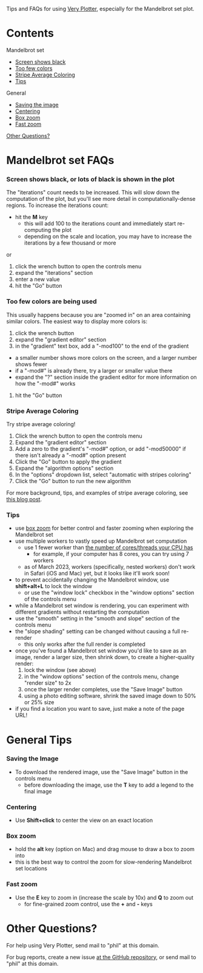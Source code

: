 
[//]: # (gen-title: Very Plotter Tips - philthompson.me)

[//]: # (gen-keywords: very plotter, help, tips, mandelbrot set)

[//]: # (gen-description: Tips for using Very Plotter, especially for the Mandelbrot set viewer)

[//]: # (gen-meta-end)

Tips and FAQs for using <a target="_blank" href="${SITE_ROOT_REL}/very-plotter/">Very Plotter</a>, especially for the Mandelbrot set plot.

# Contents

Mandelbrot set

* [Screen shows black](#mandel-screen-black)
* [Too few colors](#mandel-too-few-colors)
* [Stripe Average Coloring](#mandel-stripes)
* [Tips](#mandel-tips)

General

* [Saving the image](#save-image)
* [Centering](#centering)
* [Box zoom](#box-zoom)
* [Fast zoom](#fast-zoom)

[Other Questions?](#other)

# Mandelbrot set FAQs

### <a name="mandel-screen-black"></a>Screen shows black, or lots of black is shown in the plot

The "iterations" count needs to be increased.  This will slow down the computation of the plot, but you'll see more detail in computationally-dense regions.  To increase the iterations count:

* hit the **M** key
  * this will add 100 to the iterations count and immediately start re-computing the plot
  * depending on the scale and location, you may have to increase the iterations by a few thousand or more

or

1. click the wrench button to open the controls menu
1. expand the "iterations" section
1. enter a new value
1. hit the "Go" button

### <a name="mandel-too-few-colors"></a>Too few colors are being used

This usually happens because you are "zoomed in" on an area containing similar colors.  The easiest way to display more colors is:

1. click the wrench button
1. expand the "gradient editor" section
1. in the "gradient" text box, add a "-mod100" to the end of the gradient
  * a smaller number shows more colors on the screen, and a larger number shows fewer
  * if a "-mod#" is already there, try a larger or smaller value there
  * expand the "?" section inside the gradient editor for more information on how the "-mod#" works
1. hit the "Go" button

### <a name="mandel-stripes"></a>Stripe Average Coloring

Try stripe average coloring!

1. Click the wrench button to open the controls menu
1. Expand the "gradient editor" section
1. Add a zero to the gradient's "-mod#" option, or add "-mod50000" if there isn't already a "-mod#" option present
1. Click the "Go" button to apply the gradient
1. Expand the "algorithm options" section
1. In the "options" dropdown list, select "automatic with stripes coloring"
1. Click the "Go" button to run the new algorithm

For more background, tips, and examples of stripe average coloring, see <a href="${SITE_ROOT_REL}/2023/Stripe-Average-Coloring.html">this blog post</a>.

### <a name="mandel-tips"></a>Tips

* use [box zoom](#box-zoom) for better control and faster zooming when exploring the Mandelbrot set
* use multiple workers to vastly speed up Mandelbrot set computation
  * use 1 fewer worker than <a target="_blank" href="https://www.howtogeek.com/762125/how-to-see-how-many-cores-your-processor-has/">the number of cores/threads your CPU has</a>
    * for example, if your computer has 8 cores, you can try using 7 workers
  * as of March 2023, workers (specifically, nested workers) don't work in Safari (iOS and Mac) yet, but it looks like it'll work soon!
* to prevent accidentally changing the Mandelbrot window, use **shift+alt+L** to lock the window
  * or use the "window lock" checkbox in the "window options" section of the controls menu
* while a Mandelbrot set window is rendering, you can experiment with different gradients without restarting the computation
* use the "smooth" setting in the "smooth and slope" section of the controls menu
* the "slope shading" setting can be changed without causing a full re-render
  * this only works after the full render is completed
* once you've found a Mandelbrot set window you'd like to save as an image, render a larger size, then shrink down, to create a higher-quality render:
  1. lock the window (see above)
  1. in the "window options" section of the controls menu, change "render size" to 2x
  1. once the larger render completes, use the "Save Image" button
  1. using a photo editing software, shrink the saved image down to 50% or 25% size
* if you find a location you want to save, just make a note of the page URL!

# General Tips

### <a name="save-image"></a>Saving the Image

* To download the rendered image, use the "Save Image" button in the controls menu
  * before downloading the image, use the **T** key to add a legend to the final image

### <a name="centering"></a>Centering

* Use **Shift+click** to center the view on an exact location

### <a name="box-zoom"></a>Box zoom

* hold the **alt** key (option on Mac) and drag mouse to draw a box to zoom into
* this is the best way to control the zoom for slow-rendering Mandelbrot set locations

### <a name="fast-zoom"></a>Fast zoom

* Use the **E** key to zoom in (increase the scale by 10x) and **Q** to zoom out
  * for fine-grained zoom control, use the **+** and **-** keys

# <a name="other"></a>Other Questions?

For help using Very Plotter, send mail to "phil" at this domain.

For bug reports, create a new issue <a target="_blank" href="https://github.com/philthompson/visualize-primes/issues">at the GitHub repository</a>, or send mail to "phil" at this domain.